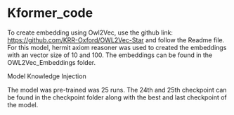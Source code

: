 # Kformer_code

To create embedding using Owl2Vec, use the github link: https://github.com/KRR-Oxford/OWL2Vec-Star and follow the Readme file. For this model, hermit axiom reasoner was used to created the embeddings with an vector size of 10 and 100. The embeddings can be found in the OWL2Vec_Embeddings folder. 


Model Knowledge Injection

The model was pre-trained was 25 runs. The 24th and 25th checkpoint can be found in the checkpoint folder along with the best and last checkpoint of the model. 
